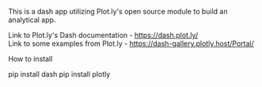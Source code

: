 This is a dash app utilizing Plot.ly's open source module to build an analytical app.

Link to Plot.ly's Dash documentation - https://dash.plot.ly/  
Link to some examples from Plot.ly - https://dash-gallery.plotly.host/Portal/

How to install

pip install dash
pip install plotly
